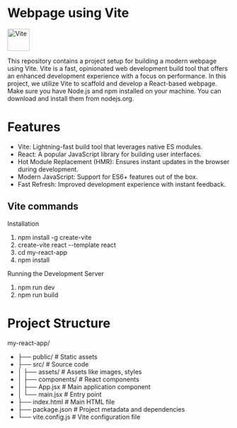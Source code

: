 # Webpage using Vite
<a href="https://vitejs.dev/" target="blank">
    <img src="https://vitejs.dev/logo.svg" alt="Vite" width="50" height="50">
</a>

This repository contains a project setup for building a modern webpage using Vite. Vite is a fast, opinionated web development build tool that offers an enhanced development experience with a focus on performance. In this project, we utilize Vite to scaffold and develop a React-based webpage. Make sure you have Node.js and npm installed on your machine. You can download and install them from nodejs.org.


# Features
- Vite: Lightning-fast build tool that leverages native ES modules.
- React: A popular JavaScript library for building user interfaces.
- Hot Module Replacement (HMR): Ensures instant updates in the browser during development.
- Modern JavaScript: Support for ES6+ features out of the box.
- Fast Refresh: Improved development experience with instant feedback.


## Vite commands
Installation 
1. npm install -g create-vite       
2. create-vite react --template react
3. cd my-react-app
4. npm install
   
Running the Development Server
1. npm run dev
2. npm run build

# Project Structure
my-react-app/
- ├── public/          # Static assets
- ├── src/             # Source code
- │   ├── assets/      # Assets like images, styles
- │   ├── components/  # React components
- │   ├── App.jsx      # Main application component
- │   └── main.jsx     # Entry point
- ├── index.html       # Main HTML file
- ├── package.json     # Project metadata and dependencies
- └── vite.config.js   # Vite configuration file
